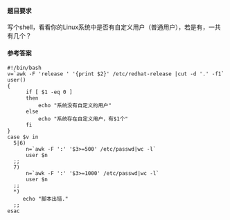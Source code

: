 #### 题目要求
写个shell，看看你的Linux系统中是否有自定义用户（普通用户），若是有，一共有几个？


#### 参考答案
```
#!/bin/bash
v=`awk -F 'release ' '{print $2}' /etc/redhat-release |cut -d '.' -f1`
user()
{
      if [ $1 -eq 0 ]
      then
          echo "系统没有自定义的用户"
      else
          echo "系统存在自定义用户，有$1个"
      fi
}
case $v in 
  5|6)
      n=`awk -F ':' '$3>=500' /etc/passwd|wc -l`
      user $n
  ;;
  7)
      n=`awk -F ':' '$3>=1000' /etc/passwd|wc -l`
      user $n
  ;;
  *)
     echo "脚本出错."
  ;;
esac 

```